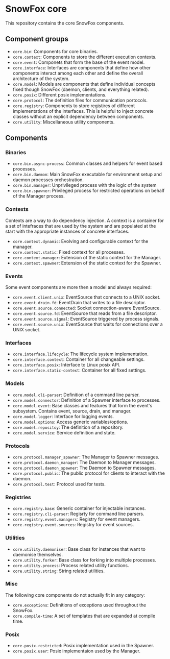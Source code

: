 SnowFox core
============
This repository contains the core SnowFox components.


Component groups
----------------

  * `core.bin`: Components for core binaries.
  * `core.context`: Components to store the different execution contexts.
  * `core.event`: Componets that form the base of the event model.
  * `core.interface`:
      Interfaces are components that define how other components interact
      among each other and define the overall architecture of the system.
  * `core.model`:
      Models are components that define individual concepts fixed though
      SnowFox (daemon, clients, and everything related).
  * `core.posix`: Different posix implementations.
  * `core.protocol`: The definition files for communication portocols.
  * `core.registry`:
      Components to store registires of different implementations of the
      interfaces.
      This is helpful to inject concrete classes without an explicit
      dependency between components.
  * `core.utility`: Miscellaneous utility components.


Components
----------


### Binaries

  * `core.bin.async-process`:
      Common classes and helpers for event based processes.
  * `core.bin.daemon`:
      Main SnowFox executable for environment setup and daemon processes
      orchestration.
  * `core.bin.manager`: Unprivileged process with the logic of the system
  * `core.bin.spawner`:
      Privileged process for restricted operations on behalf of the
      Manager process.


### Contexts
Contexts are a way to do dependency injection.
A context is a container for a set of intefraces that are used by the system
and are populated at the start with the appropriate instances of concrete
interfaces.

  * `core.context.dynamic`: Evolving and configurable context for the manager.
  * `core.context.static`: Fixed context for all processes.
  * `core.context.manager`: Extension of the static context for the Manager.
  * `core.context.spawner`: Extension of the static context for the Spawner.


### Events
Some event components are more then a model and always required:

  * `core.event.client.unix`: EventSource that connects to a UNIX socket.
  * `core.event.drain.fd`: EventDrain that writes to a file descriptor.
  * `core.event.source.connected`: Socket connection-aware EventSource.
  * `core.event.source.fd`: EventSource that reads from a file descriptor.
  * `core.event.source.signal`: EventSource triggered by process signals.
  * `core.event.source.unix`:
      EventSource that waits for connections over a UNIX socket.


### Interfaces

  * `core.interface.lifecycle`: The lifecycle system implementation.
  * `core.interface.context`: Container for all changeable settings.
  * `core.interface.posix`: Interface to Linux posix API.
  * `core.interface.static-context`: Container for all fixed settings.


### Models

  * `core.model.cli-parser`: Definition of a command line parser.
  * `core.model.connector`: Definition of a Spawner interface to processes.
  * `core.model.event`:
      Base classes and features that form the event's subsystem.
      Contains event, source, drain, and manager.
  * `core.model.logger`: Interface for logging events.
  * `core.model.options`: Access generic variables/options.
  * `core.model.repositoy`: The definition of a repository.
  * `core.model.service`: Service definition and state.


### Protocols

  * `core.protocol.manager_spawner`: The Manager to Spawner messages.
  * `core.protocol.daemon_manager`: The Daemon to Manager messages.
  * `core.protocol.daemon_spawner`: The Daemon to Spawner messages.
  * `core.protocol.public`:
    The public protocol for clients to interact with the daemon.
  * `core.protocol.test`: Protocol used for tests.


### Registries

  * `core.registry.base`: Generic container for injectable instances.
  * `core.registry.cli-parser`: Regisrty for command line parsers.
  * `core.registry.event.managers`: Registry for event managers.
  * `core.registry.event.sources`: Registry for event sources.


### Utilities

  * `core.utility.daemoniser`:
    Base class for instances that want to daemonise themselves.
  * `core.utility.forker`: Base class for forking into multiple processes.
  * `core.utility.process`: Process related utility functions.
  * `core.utility.string`: String related utilities.


### Misc
The following core components do not actually fit in any category:

  * `core.exceptions`: Definitions of exceptions used throughout the SnowFox.
  * `core.compile-time`: A set of templates that are expanded at compile time.

### Posix

  * `core.posix.restricted`: Posix implementation used in the Spawner.
  * `core.posix.user`: Posix implementaion used by the Manager.
